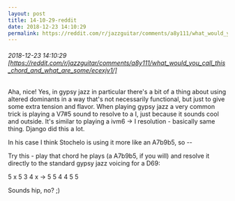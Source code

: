 ```yaml
---
layout: post
title: 14-10-29-reddit
date: 2018-12-23 14:10:29
permalink: https://reddit.com/r/jazzguitar/comments/a8y111/what_would_you_call_this_chord_and_what_are_some/ecexjv1/
---
```


###### 2018-12-23 14:10:29 [https://reddit.com/r/jazzguitar/comments/a8y111/what_would_you_call_this_chord_and_what_are_some/ecexjv1/]
Aha, nice! Yes, in gypsy jazz in particular there's a bit of a thing about using altered dominants in a way that's not necessarily functional, but just to give some extra tension and flavor. When playing gypsy jazz a very common trick is playing a V7#5 sound to resolve to a I, just because it sounds cool and outside. It's similar to playing a ivm6 -> I resolution - basically same thing. Django did this a lot.

In his case I think Stochelo is using it more like an A7b9b5, so --

Try this - play that chord he plays (a A7b9b5, if you will) and resolve it directly to the standard gypsy jazz voicing for a D69:

5 x 5 3 4 x -> 5 5 4 4 5 5

Sounds hip, no? ;)
